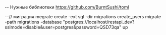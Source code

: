 -- Нужные библиотеки
https://github.com/BurntSushi/toml

--// миграция
megrate create -ext sql -dir migrations create_users
migrate -path migrations -database "postgres://localhost/restapi_dev?sslmode=disable&user=postgres&password=QSD73qa" up